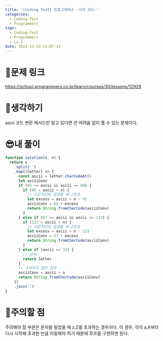 ```yaml
---
title: '[Coding Test] 프로그래머스 -시저 코드-'
categories:
  - Coding-Test
  - Programmers
tags:
  - Coding-Test
  - Programmers
  - Lv.1
date: 2022-11-22 11:07:13
---
```

# 📃문제 링크
https://school.programmers.co.kr/learn/courses/30/lessons/12926

# 🤨생각하기
ascii 코드 변환 메서드만 알고 있다면 큰 어려움 없이 풀 수 있는 문제이다.

# 😎내 풀이
```js
function solution(s, n) {
  return s
    .split('')
    .map((letter) => {
      const ascii = letter.charCodeAt()
      let asciiConv
      if (65 <= ascii && ascii <= 90) {
        if (90 < ascii + n) {
          // 소문자인데 밀었을 때 z초과
          let excess = ascii + n - 91
          asciiConv = 65 + excess
          return String.fromCharCode(asciiConv)
        }
      } else if (97 <= ascii && ascii <= 122) {
        if (122 < ascii + n) {
          // 대문자인데 밀었을 때 Z초과
          let excess = ascii + n - 123
          asciiConv = 97 + excess
          return String.fromCharCode(asciiConv)
        }
      } else if (ascii == 32) {
        // 공백
        return letter
      }
      // 초과되지 않은 경우
      asciiConv = ascii + n
      return String.fromCharCode(asciiConv)
    })
    .join('')
}
```

# 🚨주의할 점
주의해야 할 부분은 문자를 밀었을 때 z,Z를 초과하는 경우이다. 이 경우, 각각 a,A부터 다시 시작해 초과한 만큼 이동해야 하기 때문에 루프를 구현하면 된다.